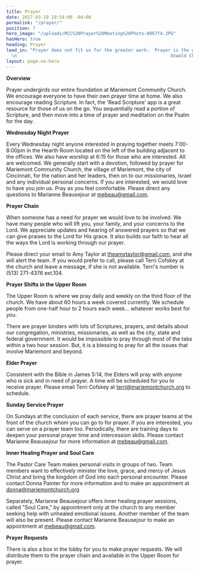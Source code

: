 ```yaml
---
title: Prayer
date: 2017-03-19 19:54:00 -04:00
permalink: "/prayer/"
position: 7
hero_image: "/uploads/MCC%20Prayer%20Meeting%20Photo-0867f4.JPG"
hasHero: true
heading: Prayer
lead_in: "Prayer does not fit us for the greater work:  Prayer is the greater work.
  \n                                                          Oswald Chambers"
layout: page-no-hero
---
```


**Overview**

Prayer undergirds our entire foundation at Mariemont Community Church.  We encourage everyone to have their own prayer time at home.  We also encourage reading Scripture.  In fact, the 'Read Scripture' app is a great resource for those of us on the go.  You sequentially read a portion of Scripture, and then move into a time of prayer and meditation on the Psalm for the day.

**Wednesday Night Prayer**

Every Wednesday night anyone interested in praying together meets 7:00-8:00pm in the Hearth Room located on the left of the building adjacent to the offices.  We also have worship at 6:15 for those who are interested.  All are welcomed.  We generally start with a devotion, followed by prayer for Mariemont Community Church, the village of Mariemont, the city of Cincinnati, for the nation and her leaders, then on to our missionaries, Israel and any individual personal concerns.  If you are interested, we would love to have you join us.  Pray as you feel comfortable. Please direct any questions to Marianne Beausejour at mebeau@gmail.com.

**Prayer Chain**

When someone has a need for prayer we would love to be involved.  We have many people who will lift you, your family, and your concerns to the Lord.  We appreciate updates and hearing of answered prayers so that we can give praises to the Lord for His grace.  It also builds our faith to hear all the ways the Lord is working through our prayer.

Please direct your email to Amy Taylor at theamytaylor@gmail.com, and she will alert the team.  If you would prefer to call, please call Terri Cofskey at the church and leave a message, if she is not available.  Terri's number is (513) 271-4376 ext.104.

**Prayer Shifts in the Upper Room**

The Upper Room is where we pray daily and weekly on the third floor of the church.  We have about 60 hours a week covered currently.  We schedule people from one-half hour to 2 hours each week... whatever works best for you.  

There are prayer binders with lots of Scriptures, prayers, and details about our congregation, ministries, missionaries, as well as the city, state and federal government.  It would be impossible to pray through most of the tabs within a two hour session. But, it is a blessing to pray for all the issues that involve Mariemont and beyond.

**Elder Prayer**

Consistent with the Bible in James 5:14, the Elders will pray with anyone who is sick and in need of prayer.   A time will be scheduled for you to receive prayer.  Please email Terri Cofskey at terri@mariemontchurch.org to schedule.

**Sunday Service Prayer**

On Sundays at the conclusion of each service, there are prayer teams at the front of the church whom you can go to for prayer.  If you are interested, you can serve on a prayer team too.  Periodically, there are training days to deepen your personal prayer time and intercession skills.  Please contact Marianne Beausejour for more information at mebeau@gmail.com.

**Inner Healing Prayer and Soul Care**

The Pastor Care Team makes personal visits in groups of two.  Team members want to effectively minister the love, grace, and mercy of Jesus Christ and bring the kingdom of God into each personal encounter.  Please contact Donna Painter for more information and to make an appointment at donna@mariemontchurch.org

Separately, Marianne Beausejour offers inner healing prayer sessions, called "Soul Care," by appointment only at the church to any member seeking help with unhealed emotional issues.  Another member of the team will also be present.   Please contact Marianne Beausejour to make an appointment at mebeau@gmail.com.


**Prayer Requests** 

There is also a box in the lobby for you to make prayer requests.  We will distribute them to the prayer chain and available in the Upper Room for prayer.   


